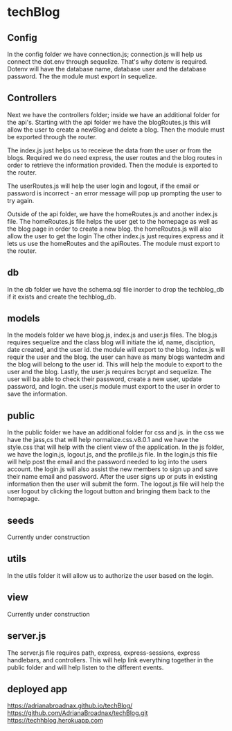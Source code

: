 # techBlog

## Config

In the config folder we have connection.js; connection.js will help us connect the dot.env through sequelize. That's why dotenv is required. 
Dotenv will have the database name, database user and the database password.
The the module must export in sequelize.

## Controllers

Next we have the controllers folder; inside we have an additional folder for the api's. Starting with the api folder we have the blogRoutes.js this will allow the user to create a newBlog and delete a blog. 
Then the module must be exported through the router.

The index.js just helps us to receieve the data from the user or from the blogs. Required we do need express, the user routes and the blog routes in order to retrieve the information provided. Then the module is exported to the router. 

The userRoutes.js will help the user login and logout, if the email or password is incorrect - an error message will pop up prompting the user to try again.

Outside of the api folder, we have the homeRoutes.js and another index.js file. The homeRoutes.js file helps the user get to the homepage as well as the blog page in order to create a new blog. the homeRoutes.js will also allow the user to get the login
The other index.js just requires express and it lets us use the homeRoutes and the apiRoutes. The module must export to the router. 

## db

In the db folder we have the schema.sql file inorder to drop the techblog_db if it exists and create the techblog_db. 

## models

In the models folder we have blog.js, index.js and user.js files. 
The blog.js requires sequelize and the class blog will initiate the id, name, disciption, date created, and the user id. the module will export to the blog. 
Index.js will requir the user and the blog. the user can have as many blogs wantedm and the blog will belong to the user id. This will help the module to export to the user and the blog.
Lastly, the user.js requires bcrypt and sequelize. The user will ba able to check their password, create a new user, update password, and login. the user.js module must export to the user in order to save the information.

## public

In the public folder we have an additional folder for css and js. in the css we have the jass,cs that will help normalize.css.v8.0.1 and we have the style.css that will help with the client view of the application.
In the js folder, we have the login.js, logout.js, and the profile.js file. 
In the login.js this file will help post the email and the password needed to log into the users account. the login.js will also assist the new members to sign up and save their name email and password. After the user signs up or puts in existing information then the user will submit the form.
The logout.js file will help the user logout by clicking the logout button and bringing them back to the homepage.

## seeds

Currently under construction

## utils

In the utils folder it will allow us to authorize the user based on the login. 

## view

Currently under construction

## server.js

The server.js file requires path, express, express-sessions, express handlebars, and controllers. This will help link everything together in the public folder and will help listen to the different events. 

## deployed app

https://adrianabroadnax.github.io/techBlog/
https://github.com/AdrianaBroadnax/techBlog.git
https://techhblog.herokuapp.com